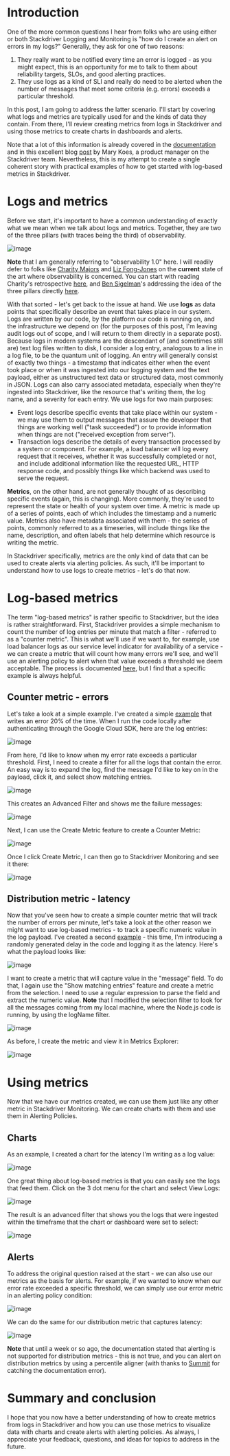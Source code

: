 # Introduction

One of the more common questions I hear from folks who are using either or both Stackdriver Logging and Monitoring is "how do I create an alert on errors in my logs?"  Generally, they ask for one of two reasons:

1.  They really want to be notified every time an error is logged - as you might expect, this is an opportunity for me to talk to them about reliability targets, SLOs, and good alerting practices. 
1.  They use logs as a kind of SLI and really do need to be alerted when the number of messages that meet some criteria (e.g. errors) exceeds a particular threshold.

In this post, I am going to address the latter scenario.  I'll start by covering what logs and metrics are typically used for and the kinds of data they contain.  From there, I'll review creating metrics from logs in Stackdriver and using those metrics to create charts in dashboards and alerts.

Note that a lot of this information is already covered in the [documentation](https://cloud.google.com/logging/docs/logs-based-metrics/charts-and-alerts) and in this excellent blog [post](https://cloud.google.com/blog/products/gcp/extracting-value-from-your-logs-with-stackdriver-logs-based-metrics) by Mary Koes, a product manager on the Stackdriver team.  Nevertheless, this is my attempt to create a single coherent story with practical examples of how to get started with log-based metrics in Stackdriver.

# Logs and metrics

Before we start, it's important to have a common understanding of exactly what we mean when we talk about logs and metrics.  Together, they are two of the three pillars (with traces being the third) of observability.

![image](https://github.com/yuriatgoogle/stack-doctor/blob/master/log-based-metrics/images/1%20-%20charity%20tweet.png?raw=true)

**Note** that I am generally referring to "observability 1.0" here.  I will readily defer to folks like [Charity Majors](https://twitter.com/mipsytipsy) and [Liz Fong-Jones](https://twitter.com/lizthegrey) on the **current** state of the art where observability is concerned.  You can start with reading Charity's retrospective [here](https://thenewstack.io/observability-a-3-year-retrospective/), and [Ben Sigelman](https://twitter.com/el_bhs)'s addressing the idea of the three pillars directly [here](https://lightstep.com/blog/three-pillars-zero-answers-towards-new-scorecard-observability/).    

With that sorted - let's get back to the issue at hand.  We use **logs** as data points that specifically describe an event that takes place in our system.  Logs are written by our code, by the platform our code is running on, and the infrastructure we depend on (for the purposes of this post, I'm leaving audit logs out of scope, and I will return to them directly in a separate post). Because logs in modern systems are the descendant of (and sometimes still are) text log files written to disk, I consider a log entry, analogous to a line in a log file, to be the quantum unit of logging.  An entry will generally consist of exactly two things - a timestamp that indicates either when the event took place or when it was ingested into our logging system and the text payload, either as unstructured text data or structured data, most commonly in JSON.  Logs can also carry associated metadata, especially when they're ingested into Stackdriver, like the resource that's writing them, the log name, and a severity for each entry. We use logs for two main purposes:

+   Event logs describe specific events that take place within our system - we may use them to output messages that assure the developer that things are working well ("task succeeded") or to provide information when things are not ("received exception from server").
+   Transaction logs describe the details of every transaction processed by a system or component.  For example, a load balancer will log every request that it receives, whether it was successfully completed or not, and include additional information like the requested URL, HTTP response code, and possibly things like which backend was used to serve the request.

**Metrics**, on the other hand, are not generally thought of as describing specific events (again, this is changing).  More commonly, they're used to represent the state or health of your system over time.  A metric is made up of a series of points, each of which includes the timestamp and a numeric value.  Metrics also have metadata associated with them - the series of points, commonly referred to as a timeseries, will include things like the name, description, and often labels that help determine which resource is writing the metric.  

In Stackdriver specifically, metrics are the only kind of data that can be used to create alerts via alerting policies.  As such, it'll be important to understand how to use logs to create metrics - let's do that now.

# Log-based metrics

The term "log-based metrics" is rather specific to Stackdriver, but the idea is rather straightforward.  First, Stackdriver provides a simple mechanism to count the number of log entries per minute that match a filter - referred to as a "counter metric".  This is what we'll use if we want to, for example, use load balancer logs as our service level indicator for availability of a service - we can create a metric that will count how many errors we'll see, and we'll use an alerting policy to alert when that value exceeds a threshold we deem acceptable. The process is documented [here](https://cloud.google.com/logging/docs/logs-based-metrics/counter-metrics), but I find that a specific example is always helpful.  

## Counter metric - errors

Let's take a look at a simple example.  I've created a simple [example](https://github.com/yuriatgoogle/logbasedmetrics/blob/master/errors.js) that writes an error 20% of the time.  When I run the code locally after authenticating through the Google Cloud SDK, here are the log entries:

![image](https://github.com/yuriatgoogle/logbasedmetrics/blob/master/images/2-%20matching%20error%20entries.png?raw=true)

From here, I'd like to know when my error rate exceeds a particular threshold.  First, I need to create a filter for all the logs that contain the error.  An easy way is to expand the log, find the message I'd like to key on in the payload, click it, and select show matching entries.

![image](https://github.com/yuriatgoogle/logbasedmetrics/blob/master/images/3-%20matching%20error%20logs.png?raw=true)

This creates an Advanced Filter and shows me the failure messages:

![image](https://github.com/yuriatgoogle/logbasedmetrics/blob/master/images/4%20-%20failure%20filter.png?raw=true)

Next, I can use the Create Metric feature to create a Counter Metric:

![image](https://github.com/yuriatgoogle/logbasedmetrics/blob/master/images/5%20-%20counter%20metric%20config.png?raw=true)

Once I click Create Metric, I can then go to Stackdriver Monitoring and see it there:

![image](https://github.com/yuriatgoogle/logbasedmetrics/blob/master/images/6%20-%20counter%20metric%20in%20explorer.png?raw=true)

## Distribution metric - latency

Now that you've seen how to create a simple counter metric that will track the number of errors per minute, let's take a look at the other reason we might want to use log-based metrics - to track a specific numeric value in the log payload.  I've created a second [example](https://github.com/yuriatgoogle/logbasedmetrics/blob/master/latency.js) - this time, I'm introducing a randomly generated delay in the code and logging it as the latency.  Here's what the payload looks like:

![image](https://github.com/yuriatgoogle/logbasedmetrics/blob/master/images/7%20-%20latency%20payload.png?raw=true)

I want to create a metric that will capture value in the "message" field.  To do that, I again use the "Show matching entries" feature and create a metric from the selection.  I need to use a regular expression to parse the field and extract the numeric value. **Note** that I modified the selection filter to look for all the messages coming from my local machine, where the Node.js code is running, by using the logName filter. 

![image](https://github.com/yuriatgoogle/logbasedmetrics/blob/master/images/8%20-%20latency%20metric%20config.png?raw=true)

As before, I create the metric and view it in Metrics Explorer:

![image](https://github.com/yuriatgoogle/logbasedmetrics/blob/master/images/9%20-%20latency%20metric%20in%20explorer.png?raw=true)

# Using metrics

Now that we have our metrics created, we can use them just like any other metric in Stackdriver Monitoring.  We can create charts with them and use them in Alerting Policies.

## Charts

As an example, I created a chart for the latency I'm writing as a log value:

![image](https://github.com/yuriatgoogle/logbasedmetrics/blob/master/images/10%20-%20latency%20in%20dashboard.png?raw=true)

One great thing about log-based metrics is that you can easily see the logs that feed them.  Click on the 3 dot menu for the chart and select View Logs:

![image](https://github.com/yuriatgoogle/logbasedmetrics/blob/master/images/11%20-%20view%20latency%20logs.png?raw=true)

The result is an advanced filter that shows you the logs that were ingested within the timeframe that the chart or dashboard were set to select:

![image](https://github.com/yuriatgoogle/logbasedmetrics/blob/master/images/12%20-%20logs%20with%20time%20filter.png?raw=true)

## Alerts

To address the original question raised at the start - we can also use our metrics as the basis for alerts.  For example, if we wanted to know when our error rate exceeded a specific threshold, we can simply use our error metric in an alerting policy condition:

![image](https://github.com/yuriatgoogle/logbasedmetrics/blob/master/images/13%20-%20alerting%20policy%20config.png?raw=true)

We can do the same for our distribution metric that captures latency:

![image](https://github.com/yuriatgoogle/logbasedmetrics/blob/master/images/14%20-%20latency%20alerting%20config.png?raw=true)

**Note** that until a week or so ago, the documentation stated that alerting is not supported for distribution metrics - this is not true, and you can alert on distribution metrics by using a percentile aligner (with thanks to [Summit](https://twitter.com/summitraj) for catching the documentation error). 

# Summary and conclusion

I hope that you now have a better understanding of how to create metrics from logs in Stackdriver and how you can use those metrics to visualize data with charts and create alerts with alerting policies.  As always, I appreciate your feedback, questions, and ideas for topics to address in the future.  
